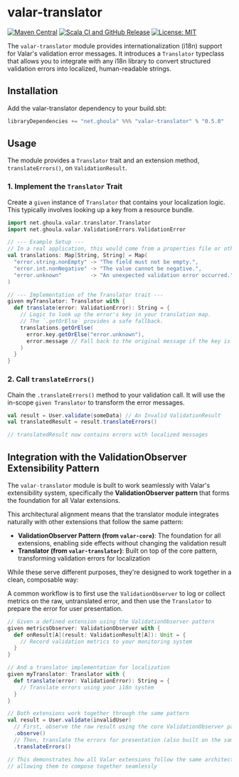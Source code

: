 # valar-translator

[![Maven Central](https://img.shields.io/maven-central/v/net.ghoula/valar-translator_3?label=maven-central&style=flat-square)](https://central.sonatype.com/artifact/net.ghoula/valar-translator_3)
[![Scala CI and GitHub Release](https://github.com/hakimjonas/valar/actions/workflows/scala.yml/badge.svg)](https://github.com/hakimjonas/valar/actions/workflows/scala.yml)
[![License: MIT](https://img.shields.io/badge/License-MIT-yellow.svg?style=flat-square)](https://opensource.org/licenses/MIT)

The `valar-translator` module provides internationalization (i18n) support for Valar's validation error messages. It introduces a `Translator` typeclass that allows you to integrate with any i18n library to convert structured validation errors into localized, human-readable strings.

## Installation

Add the valar-translator dependency to your build.sbt:

```scala
libraryDependencies += "net.ghoula" %%% "valar-translator" % "0.5.0"
```

## Usage

The module provides a `Translator` trait and an extension method, `translateErrors()`, on `ValidationResult`.

### 1. Implement the `Translator` Trait

Create a `given` instance of `Translator` that contains your localization logic. This typically involves looking up a key from a resource bundle.

```scala
import net.ghoula.valar.translator.Translator
import net.ghoula.valar.ValidationErrors.ValidationError

// --- Example Setup ---
// In a real application, this would come from a properties file or other i18n system.
val translations: Map[String, String] = Map(
  "error.string.nonEmpty" -> "The field must not be empty.",
  "error.int.nonNegative" -> "The value cannot be negative.",
  "error.unknown"         -> "An unexpected validation error occurred."
)

// --- Implementation of the Translator trait ---
given myTranslator: Translator with {
  def translate(error: ValidationError): String = {
    // Logic to look up the error's key in your translation map.
    // The `.getOrElse` provides a safe fallback.
    translations.getOrElse(
      error.key.getOrElse("error.unknown"),
      error.message // Fall back to the original message if the key is not found
    )
  }
}
```

### 2. Call `translateErrors()`

Chain the `.translateErrors()` method to your validation call. It will use the in-scope `given Translator` to transform the error messages.

```scala
val result = User.validate(someData) // An Invalid ValidationResult
val translatedResult = result.translateErrors()

// translatedResult now contains errors with localized messages
```

## Integration with the ValidationObserver Extensibility Pattern

The `valar-translator` module is built to work seamlessly with Valar's extensibility system, specifically the **ValidationObserver pattern** that forms the foundation for all Valar extensions.

This architectural alignment means that the translator module integrates naturally with other extensions that follow the same pattern:

* **ValidationObserver Pattern (from `valar-core`)**: The foundation for all extensions, enabling side effects without changing the validation result
* **Translator (from `valar-translator`)**: Built on top of the core pattern, transforming validation errors for localization

While these serve different purposes, they're designed to work together in a clean, composable way:

A common workflow is to first use the `ValidationObserver` to log or collect metrics on the raw, untranslated error, and then use the `Translator` to prepare the error for user presentation.

```scala
// Given a defined extension using the ValidationObserver pattern
given metricsObserver: ValidationObserver with {
  def onResult[A](result: ValidationResult[A]): Unit = {
    // Record validation metrics to your monitoring system
  }
}

// And a translator implementation for localization
given myTranslator: Translator with {
  def translate(error: ValidationError): String = {
    // Translate errors using your i18n system
  }
}

// Both extensions work together through the same pattern
val result = User.validate(invalidUser)
  // First, observe the raw result using the core ValidationObserver pattern
  .observe()  
  // Then, translate the errors for presentation (also built on the same pattern)
  .translateErrors()

// This demonstrates how all Valar extensions follow the same architectural pattern,
// allowing them to compose together seamlessly
```
